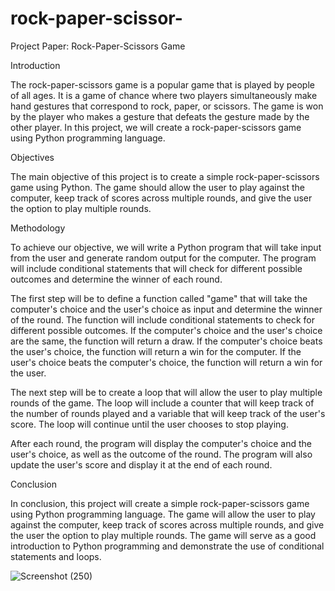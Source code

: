 # rock-paper-scissor-
Project Paper: Rock-Paper-Scissors Game

Introduction

The rock-paper-scissors game is a popular game that is played by people of all ages. It is a game of chance where two players simultaneously make hand gestures that correspond to rock, paper, or scissors. The game is won by the player who makes a gesture that defeats the gesture made by the other player. In this project, we will create a rock-paper-scissors game using Python programming language.

Objectives

The main objective of this project is to create a simple rock-paper-scissors game using Python. The game should allow the user to play against the computer, keep track of scores across multiple rounds, and give the user the option to play multiple rounds.

Methodology

To achieve our objective, we will write a Python program that will take input from the user and generate random output for the computer. The program will include conditional statements that will check for different possible outcomes and determine the winner of each round.

The first step will be to define a function called "game" that will take the computer's choice and the user's choice as input and determine the winner of the round. The function will include conditional statements to check for different possible outcomes. If the computer's choice and the user's choice are the same, the function will return a draw. If the computer's choice beats the user's choice, the function will return a win for the computer. If the user's choice beats the computer's choice, the function will return a win for the user.

The next step will be to create a loop that will allow the user to play multiple rounds of the game. The loop will include a counter that will keep track of the number of rounds played and a variable that will keep track of the user's score. The loop will continue until the user chooses to stop playing.

After each round, the program will display the computer's choice and the user's choice, as well as the outcome of the round. The program will also update the user's score and display it at the end of each round.

Conclusion

In conclusion, this project will create a simple rock-paper-scissors game using Python programming language. The game will allow the user to play against the computer, keep track of scores across multiple rounds, and give the user the option to play multiple rounds. The game will serve as a good introduction to Python programming and demonstrate the use of conditional statements and loops.





![Screenshot (250)](https://user-images.githubusercontent.com/112076252/229286728-a87e6bbc-1189-4cf2-ade4-b3aa42cddb1c.png)
